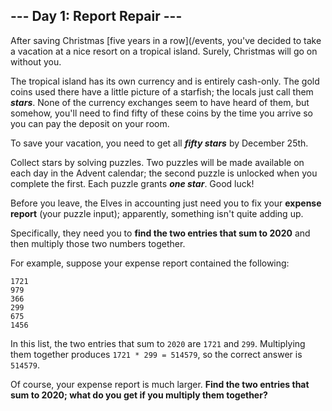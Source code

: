 ## --- Day 1: Report Repair ---
After saving Christmas [five years in a row](/events, you've decided to take a vacation at a nice resort on a tropical island. Surely, Christmas will go on without you.
 
The tropical island has its own currency and is entirely cash-only. The gold coins used there have a little picture of a starfish; the locals just call them ***stars***. None of the currency exchanges seem to have heard of them, but somehow, you'll need to find fifty of these coins by the time you arrive so you can pay the deposit on your room.
 
To save your vacation, you need to get all ***fifty stars*** by December 25th.
 
Collect stars by solving puzzles. Two puzzles will be made available on each day in the Advent calendar; the second puzzle is unlocked when you complete the first. Each puzzle grants ***one star***. Good luck!
 
Before you leave, the Elves in accounting just need you to fix your **expense report** (your puzzle input); apparently, something isn't quite adding up.
 
Specifically, they need you to **find the two entries that sum to 2020** and then multiply those two numbers together.
 
For example, suppose your expense report contained the following:
 
```
1721
979
366
299
675
1456
```
 
In this list, the two entries that sum to `2020` are `1721` and `299`. Multiplying them together produces `1721 * 299 = 514579`, so the correct answer is `514579`.
 
Of course, your expense report is much larger. **Find the two entries that sum to 2020; what do you get if you multiply them together?**
 